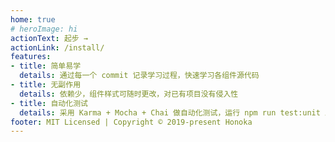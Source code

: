 ```yaml
---
home: true
# heroImage: hi
actionText: 起步 →
actionLink: /install/
features:
- title: 简单易学
  details: 通过每一个 commit 记录学习过程，快速学习各组件源代码
- title: 无副作用
  details: 依赖少，组件样式可随时更改，对已有项目没有侵入性
- title: 自动化测试
  details: 采用 Karma + Mocha + Chai 做自动化测试，运行 npm run test:unit 即可实时测试代码。
footer: MIT Licensed | Copyright © 2019-present Honoka
---
```

